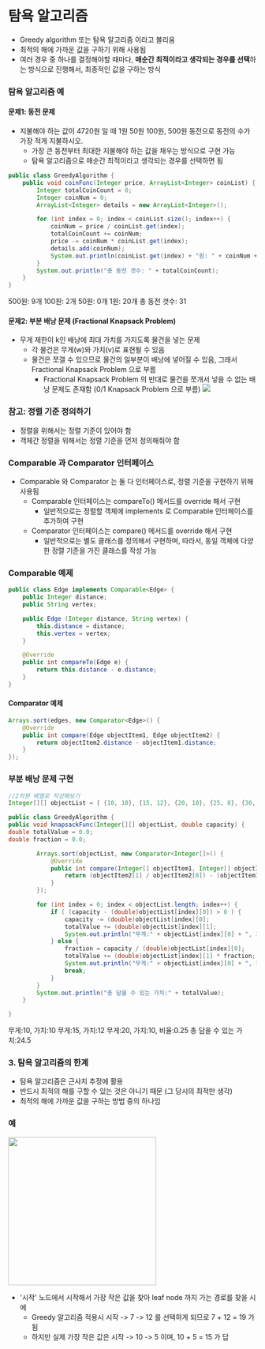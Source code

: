 # 탐욕 알고리즘

- Greedy algorithm 또는 탐욕 알고리즘 이라고 불리움
- 최적의 해에 가까운 값을 구하기 위해 사용됨
- 여러 경우 중 하나를 결정해야할 때마다, **매순간 최적이라고 생각되는 경우를 선택**하는 방식으로 진행해서, 최종적인 값을 구하는 방식

### 탐욕 알고리즘 예

#### 문제1: 동전 문제

- 지불해야 하는 값이 4720원 일 때 1원 50원 100원, 500원 동전으로 동전의 수가 가장 적게 지불하시오.
  - 가장 큰 동전부터 최대한 지불해야 하는 값을 채우는 방식으로 구현 가능
  - 탐욕 알고리즘으로 매순간 최적이라고 생각되는 경우를 선택하면 됨

```java
public class GreedyAlgorithm {
    public void coinFunc(Integer price, ArrayList<Integer> coinList) {
        Integer totalCoinCount = 0;
        Integer coinNum = 0;
        ArrayList<Integer> details = new ArrayList<Integer>();

        for (int index = 0; index < coinList.size(); index++) {
            coinNum = price / coinList.get(index);
            totalCoinCount += coinNum;
            price -= coinNum * coinList.get(index);
            details.add(coinNum);
            System.out.println(coinList.get(index) + "원: " + coinNum + "개");
        }
        System.out.println("총 동전 갯수: " + totalCoinCount);
    }
}
```

500원: 9개
100원: 2개
50원: 0개
1원: 20개
총 동전 갯수: 31

#### 문제2: 부분 배낭 문제 (Fractional Knapsack Problem)

- 무게 제한이 k인 배낭에 최대 가치를 가지도록 물건을 넣는 문제
  - 각 물건은 무게(w)와 가치(v)로 표현될 수 있음
  - 물건은 쪼갤 수 있으므로 물건의 일부분이 배낭에 넣어질 수 있음, 그래서 Fractional Knapsack Problem 으로 부름
    - Fractional Knapsack Problem 의 반대로 물건을 쪼개서 넣을 수 없는 배낭 문제도 존재함 (0/1 Knapsack Problem 으로 부름)
      <img src="https://www.fun-coding.org/00_Images/knapsack.png">

### 참고: 정렬 기준 정의하기

- 정렬을 위해서는 정렬 기준이 있어야 함
- 객체간 정렬을 위해서는 정렬 기준을 먼저 정의해줘야 함

### Comparable 과 Comparator 인터페이스

- Comparable 와 Comparator 는 둘 다 인터페이스로, 정렬 기준을 구현하기 위해 사용됨
  - Comparable 인터페이스는 compareTo() 메서드를 override 해서 구현
    - 일반적으로는 정렬할 객체에 implements 로 Comparable 인터페이스를 추가하여 구현
  - Comparator 인터페이스는 compare() 메서드를 override 해서 구현
    - 일반적으로는 별도 클래스를 정의해서 구현하며, 따라서, 동일 객체에 다양한 정렬 기준을 가진 클래스를 작성 가능

### Comparable 예제

```java
public class Edge implements Comparable<Edge> {
    public Integer distance;
    public String vertex;

    public Edge (Integer distance, String vertex) {
        this.distance = distance;
        this.vertex = vertex;
    }

    @Override
    public int compareTo(Edge e) {
        return this.distance - e.distance;
    }
}
```

#### Comparator 예제

```java
Arrays.sort(edges, new Comparator<Edge>() {
    @Override
    public int compare(Edge objectItem1, Edge objectItem2) {
        return objectItem2.distance - objectItem1.distance;
    }
});
```

### 부분 배낭 문제 구현

```java
//2차원 배열로 작성해보기
Integer[][] objectList = { {10, 10}, {15, 12}, {20, 10}, {25, 8}, {30, 5} };
```

```java
public class GreedyAlgorithm {
public void knapsackFunc(Integer[][] objectList, double capacity) {
double totalValue = 0.0;
double fraction = 0.0;

        Arrays.sort(objectList, new Comparator<Integer[]>() {
            @Override
            public int compare(Integer[] objectItem1, Integer[] objectItem2) {
                return (objectItem2[1] / objectItem2[0]) - (objectItem1[1] / objectItem1[0]);
            }
        });

        for (int index = 0; index < objectList.length; index++) {
            if ( (capacity - (double)objectList[index][0]) > 0 ) {
                capacity -= (double)objectList[index][0];
                totalValue += (double)objectList[index][1];
                System.out.println("무게:" + objectList[index][0] + ", 가치:" + objectList[index][1]);
            } else {
                fraction = capacity / (double)objectList[index][0];
                totalValue += (double)objectList[index][1] * fraction;
                System.out.println("무게:" + objectList[index][0] + ", 가치:" + objectList[index][1] + ", 비율:" + fraction);
                break;
            }
        }
        System.out.println("총 담을 수 있는 가치:" + totalValue);
    }

}
```

무게:10, 가치:10
무게:15, 가치:12
무게:20, 가치:10, 비율:0.25
총 담을 수 있는 가치:24.5

### 3. 탐욕 알고리즘의 한계

- 탐욕 알고리즘은 근사치 추정에 활용
- 반드시 최적의 해를 구할 수 있는 것은 아니기 때문 (그 당시의 최적만 생각)
- 최적의 해에 가까운 값을 구하는 방법 중의 하나임

### 예

<img src="https://www.fun-coding.org/00_Images/greedy.png" width=300>

- '시작' 노드에서 시작해서 가장 작은 값을 찾아 leaf node 까지 가는 경로를 찾을 시에
  - Greedy 알고리즘 적용시 시작 -> 7 -> 12 를 선택하게 되므로 7 + 12 = 19 가 됨
  - 하지만 실제 가장 작은 값은 시작 -> 10 -> 5 이며, 10 + 5 = 15 가 답
